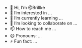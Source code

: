 - 👋 Hi, I’m @Brillke
- 👀 I’m interested in ...
- 🌱 I’m currently learning ...
- 💞️ I’m looking to collaborate on ...
- 📫 How to reach me ...
- 😄 Pronouns: ...
- ⚡ Fun fact: ...

<!---
Brillke/Brillke is a ✨ special ✨ repository because its `README.md` (this file) appears on your GitHub profile.
You can click the Preview link to take a look at your changes.
--->
